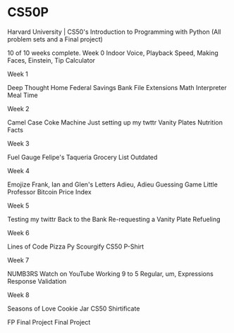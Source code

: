 # CS50P
Harvard University | CS50's Introduction to Programming with Python (All problem sets and a Final project)

10 of 10 weeks complete.
Week 0
 Indoor Voice,
 Playback Speed,
 Making Faces,
 Einstein,
 Tip Calculator

Week 1

 Deep Thought
 Home Federal Savings Bank
 File Extensions
 Math Interpreter
 Meal Time

Week 2

 Camel Case
 Coke Machine
 Just setting up my twttr
 Vanity Plates
 Nutrition Facts

Week 3

 Fuel Gauge
 Felipe's Taqueria
 Grocery List
 Outdated

Week 4

 Emojize
 Frank, Ian and Glen's Letters
 Adieu, Adieu
 Guessing Game
 Little Professor
 Bitcoin Price Index

Week 5

 Testing my twittr
 Back to the Bank
 Re-requesting a Vanity Plate
 Refueling

Week 6

 Lines of Code
 Pizza Py
 Scourgify
 CS50 P-Shirt

Week 7

 NUMB3RS
 Watch on YouTube
 Working 9 to 5
 Regular, um, Expressions
 Response Validation

Week 8

 Seasons of Love
 Cookie Jar
 CS50 Shirtificate
 
FP
Final Project
 Final Project

